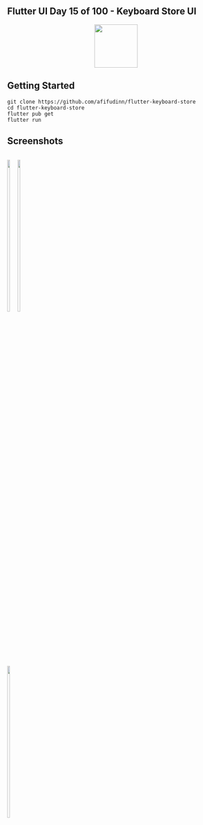 ## Flutter UI Day 15 of 100 - Keyboard Store UI

<p align="center">
  <img src="https://avatars.githubusercontent.com/u/94339143?v=4" width=100/>
</p>

## Getting Started

```
git clone https://github.com/afifudinn/flutter-keyboard-store
cd flutter-keyboard-store
flutter pub get
flutter run
```

## Screenshots

<p style="float: left;">
  <img src="https://github.com/afifudinn/flutter-keyboard-store/blob/main/screenshots/1.png" width="30%"/>
  <img src="https://github.com/afifudinn/flutter-keyboard-store/blob/main/screenshots/2.png" width="30%"/>
  <img src="https://github.com/afifudinn/flutter-keyboard-store/blob/main/screenshots/3.png" width="30%"/>
</p>
